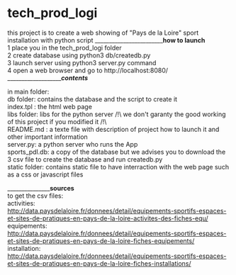 # tech_prod_logi
this project is to create a web showing of "Pays de la Loire" sport installation with python script
____________________________________________________how to launch____________________________</br>
1 place you in the tech_prod_logi folder </br>
2 create database using python3  db/createdb.py </br>
3 launch server using python3 server.py command</br>
4 open a web browser and go to http://localhost:8080/ </br>
____________________________________________________contents_________________________________</br>

in main folder: </br>
db folder: contains the database and the script to create it </br>
index.tpl : the html web page </br>
libs folder: libs for the python server /!\ we don't garanty the good working of this project if you modified it /!\ </br>
README.md : a texte file with description of project how to launch it and other important information </br>
server.py: a python server who runs the App </br>
sports_pdl.db: a copy of the database but we advises you to download the 3 csv file to create the database and run createdb.py </br>
static folder: contains static file to have interraction with the web page such as a css or javascript files </br>

___________________________________________________sources____________________________________</br>
to get the csv files:</br>
activities:</br> http://data.paysdelaloire.fr/donnees/detail/equipements-sportifs-espaces-et-sites-de-pratiques-en-pays-de-la-loire-activites-des-fiches-equ/</br>
equipements:</br>
http://data.paysdelaloire.fr/donnees/detail/equipements-sportifs-espaces-et-sites-de-pratiques-en-pays-de-la-loire-fiches-equipements/</br>
installation:</br>
http://data.paysdelaloire.fr/donnees/detail/equipements-sportifs-espaces-et-sites-de-pratiques-en-pays-de-la-loire-fiches-installations/
